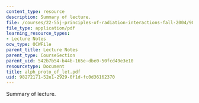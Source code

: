 ```yaml
---
content_type: resource
description: Summary of lecture.
file: /courses/22-55j-principles-of-radiation-interactions-fall-2004/9827217152e129290f1dfc0d36162370_alph_proto_of_let.pdf
file_type: application/pdf
learning_resource_types:
- Lecture Notes
ocw_type: OCWFile
parent_title: Lecture Notes
parent_type: CourseSection
parent_uid: 542b7b54-b44b-165e-dbe0-50fcd49e3e10
resourcetype: Document
title: alph_proto_of_let.pdf
uid: 98272171-52e1-2929-0f1d-fc0d36162370
---
```

Summary of lecture.

